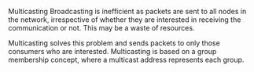 Multicasting
Broadcasting is inefficient as packets are sent to all nodes in the network, irrespective of whether they are interested in receiving the communication or not. This may be a waste of resources.

Multicasting solves this problem and sends packets to only those consumers who are interested. Multicasting is based on a group membership concept, where a multicast address represents each group.